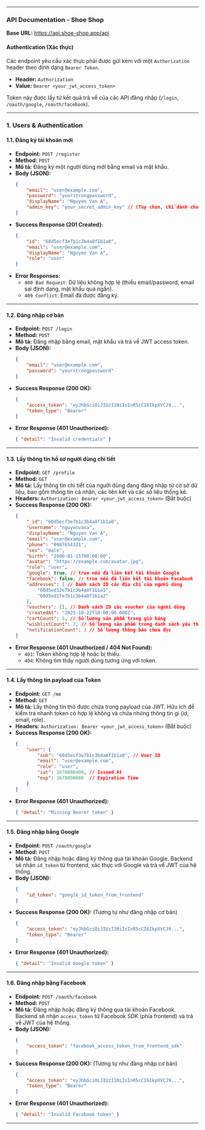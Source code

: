 

---

### **API Documentation - Shoe Shop**

**Base URL:** https://api.shoe-shop.app/api

#### **Authentication (Xác thực)**

Các endpoint yêu cầu xác thực phải được gửi kèm với một `Authorization` header theo định dạng `Bearer Token`.

*   **Header:** `Authorization`
*   **Value:** `Bearer <your_jwt_access_token>`

Token này được lấy từ kết quả trả về của các API đăng nhập (`/login`, `/oauth/google`, `/oauth/facebook`).

---

### **1. Users & Authentication**

#### **1.1. Đăng ký tài khoản mới**

*   **Endpoint:** `POST /register`
*   **Method:** `POST`
*   **Mô tả:** Đăng ký một người dùng mới bằng email và mật khẩu.
*   **Body (JSON):**
    ```json
    {
        "email": "user@example.com",
        "password": "yourstrongpassword",
        "displayName": "Nguyen Van A",
        "admin_key": "your_secret_admin_key" // (Tùy chọn, chỉ dành cho quản trị viên)
    }
    ```
*   **Success Response (201 Created):**
    ```json
    {
        "id": "60d5ecf3e7b1c3b4a8f1b1a0",
        "email": "user@example.com",
        "displayName": "Nguyen Van A",
        "role": "user"
    }
    ```
*   **Error Responses:**
    *   `400 Bad Request`: Dữ liệu không hợp lệ (thiếu email/password, email sai định dạng, mật khẩu quá ngắn).
    *   `409 Conflict`: Email đã được đăng ký.

---

#### **1.2. Đăng nhập cơ bản**

*   **Endpoint:** `POST /login`
*   **Method:** `POST`
*   **Mô tả:** Đăng nhập bằng email, mật khẩu và trả về JWT access token.
*   **Body (JSON):**
    ```json
    {
        "email": "user@example.com",
        "password": "yourstrongpassword"
    }
    ```
*   **Success Response (200 OK):**
    ```json
    {
        "access_token": "eyJhbGciOiJIUzI1NiIsInR5cCI6IkpXVCJ9...",
        "token_type": "Bearer"
    }
    ```
*   **Error Response (401 Unauthorized):**
    ```json
    { "detail": "Invalid credentials" }
    ```

---

#### **1.3. Lấy thông tin hồ sơ người dùng chi tiết**

*   **Endpoint:** `GET /profile`
*   **Method:** `GET`
*   **Mô tả:** Lấy thông tin chi tiết của người dùng đang đăng nhập từ cơ sở dữ liệu, bao gồm thông tin cá nhân, các liên kết và các số liệu thống kê.
*   **Headers:** `Authorization: Bearer <your_jwt_access_token>` (Bắt buộc)
*   **Success Response (200 OK):**
    ```json
    {
        "_id": "60d5ecf3e7b1c3b4a8f1b1a0",
        "username": "nguyenvana",
        "displayName": "Nguyen Van A",
        "email": "user@example.com",
        "phone": "0987654321",
        "sex": "male",
        "birth": "2000-01-15T00:00:00",
        "avatar": "https://example.com/avatar.jpg",
        "role": "user",
        "google": true, // true nếu đã liên kết tài khoản Google
        "facebook": false, // true nếu đã liên kết tài khoản Facebook
        "addresses": [ // Danh sách ID các địa chỉ của người dùng
            "60d5ed12e7b1c3b4a8f1b1a1",
            "60d5ed1fe7b1c3b4a8f1b1a2"
        ],
        "vouchers": [], // Danh sách ID các voucher của người dùng
        "createdAt": "2025-10-22T10:00:00.000Z",
        "cartCount": 5, // Số lượng sản phẩm trong giỏ hàng
        "wishlistCount": 2, // Số lượng sản phẩm trong danh sách yêu thích
        "notificationCount": 3 // Số lượng thông báo chưa đọc
    }
    ```
*   **Error Response (401 Unauthorized / 404 Not Found):**
    *   `401`: Token không hợp lệ hoặc bị thiếu.
    *   `404`: Không tìm thấy người dùng tương ứng với token.

---

#### **1.4. Lấy thông tin payload của Token**

*   **Endpoint:** `GET /me`
*   **Method:** `GET`
*   **Mô tả:** Lấy thông tin thô được chứa trong payload của JWT. Hữu ích để kiểm tra nhanh token có hợp lệ không và chứa những thông tin gì (id, email, role).
*   **Headers:** `Authorization: Bearer <your_jwt_access_token>` (Bắt buộc)
*   **Success Response (200 OK):**
    ```json
    {
        "user": {
            "sub": "60d5ecf3e7b1c3b4a8f1b1a0", // User ID
            "email": "user@example.com",
            "role": "user",
            "iat": 1678886400, // Issued At
            "exp": 1678890000  // Expiration Time
        }
    }
    ```
*   **Error Response (401 Unauthorized):**
    ```json
    { "detail": "Missing Bearer token" }
    ```

---

#### **1.5. Đăng nhập bằng Google**

*   **Endpoint:** `POST /oauth/google`
*   **Method:** `POST`
*   **Mô tả:** Đăng nhập hoặc đăng ký thông qua tài khoản Google. Backend sẽ nhận `id_token` từ frontend, xác thực với Google và trả về JWT của hệ thống.
*   **Body (JSON):**
    ```json
    {
        "id_token": "google_id_token_from_frontend"
    }
    ```
*   **Success Response (200 OK):** (Tương tự như đăng nhập cơ bản)
    ```json
    {
        "access_token": "eyJhbGciOiJIUzI1NiIsInR5cCI6IkpXVCJ9...",
        "token_type": "Bearer"
    }
    ```
*   **Error Response (401 Unauthorized):**
    ```json
    { "detail": "Invalid Google token" }
    ```
---

#### **1.6. Đăng nhập bằng Facebook**

*   **Endpoint:** `POST /oauth/facebook`
*   **Method:** `POST`
*   **Mô tả:** Đăng nhập hoặc đăng ký thông qua tài khoản Facebook. Backend sẽ nhận `access_token` từ Facebook SDK (phía frontend) và trả về JWT của hệ thống.
*   **Body (JSON):**
    ```json
    {
        "access_token": "facebook_access_token_from_frontend_sdk"
    }
    ```
*   **Success Response (200 OK):** (Tương tự như đăng nhập cơ bản)
    ```json
    {
        "access_token": "eyJhbGciOiJIUzI1NiIsInR5cCI6IkpXVCJ9...",
        "token_type": "Bearer"
    }
    ```
*   **Error Response (401 Unauthorized):**
    ```json
    { "detail": "Invalid Facebook token" }
    ```

---

